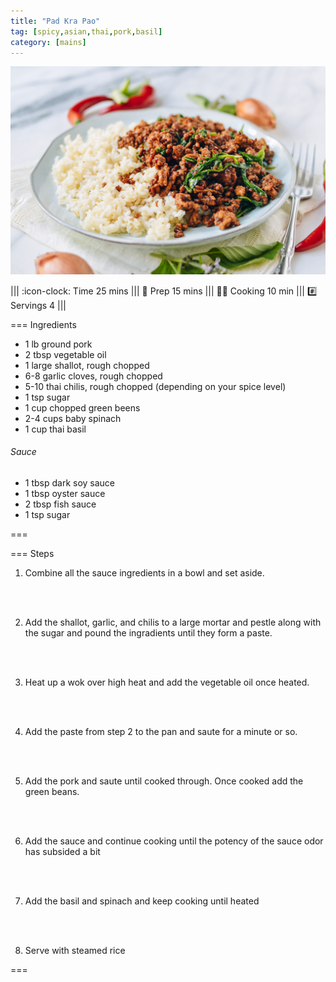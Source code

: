 ```yaml
---
title: "Pad Kra Pao"
tag: [spicy,asian,thai,pork,basil]
category: [mains]
---
```


![](img/pad-kra-pao.jpg)

||| :icon-clock: Time
25 mins
||| :knife: Prep
15 mins
||| :cook: Cooking
10 min
||| :hash: Servings
4
|||

=== Ingredients

- 1 lb ground pork
- 2 tbsp vegetable oil
- 1 large shallot, rough chopped
- 6-8 garlic cloves, rough chopped
- 5-10 thai chilis, rough chopped (depending on your spice level)
- 1 tsp sugar
- 1 cup chopped green beens
- 2-4 cups baby spinach
- 1 cup thai basil

###### Sauce
- 1 tbsp dark soy sauce
- 1 tbsp oyster sauce
- 2 tbsp fish sauce
- 1 tsp sugar

===

=== Steps

1. Combine all the sauce ingredients in a bowl and set aside.
<br>
<br>

2. Add the shallot, garlic, and chilis to a large mortar and pestle along with the sugar and pound the ingradients until they form a paste.
<br>
<br>

3. Heat up a wok over high heat and add the vegetable oil once heated.
<br>
<br>

4. Add the paste from step 2 to the pan and saute for a minute or so.
<br>
<br>

5. Add the pork and saute until cooked through. Once cooked add the green beans.
<br>
<br>

6. Add the sauce and continue cooking until the potency of the sauce odor has subsided a bit
<br>
<br>

7. Add the basil and spinach and keep cooking until heated
<br>
<br>

8. Serve with steamed rice

===

